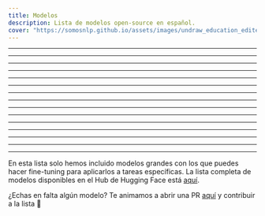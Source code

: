 ```yaml
---
title: Modelos
description: Lista de modelos open-source en español. 
cover: "https://somosnlp.github.io/assets/images/undraw_education_edited.svg" 
---
```


<ResourceItem
    name="BETO"
    :tags="['BERT', 'base (case, uncased)', 'propósito general']"
    description
    website
    github
    paper="https://users.dcc.uchile.cl/~jperez/papers/pml4dc2020.pdf"
    hf_contributor_handle="dccuchile"
    hf_model_name="bert-base-spanish-wwm-uncased" 
/>

---

<ResourceItem
    name="BERTIN"
    :tags="['RoBERTa', 'base', 'propósito general']"
    description
    website="https://huggingface.co/spaces/bertin-project/bertin"
    github
    paper
    hf_contributor_handle="bertin-project"
    hf_model_name="bertin-roberta-base-spanish" 
/>

---

<ResourceItem
    name="RoBERTa BNE"
    :tags="['RoBERTa', 'base, large', 'propósito general']"
    description
    website
    github
    paper
    hf_contributor_handle="PlanTL-GOB-ES"
    hf_model_name="roberta-base-bne" 
/>

---

<ResourceItem
    name="RoBERTa Biomedical Clinical"
    :tags="['RoBERTa', 'base', 'textos bioclínicos']"
    description
    website
    github="https://github.com/PlanTL-GOB-ES/lm-biomedical-clinical-es"
    paper="https://arxiv.org/abs/2109.03570"
    hf_contributor_handle="PlanTL-GOB-ES"
    hf_model_name="roberta-base-biomedical-clinical-es" 
/>

---

<ResourceItem
    name="BioMedtra"
    :tags="['Electra', 'small', 'textos bioclínicos']"
    description
    website
    github
    paper
    hf_contributor_handle="mrm8488"
    hf_model_name="biomedtra-small-es" 
/>

---

<ResourceItem
    name="RoBERTalex"
    :tags="['RoBERTa', 'base', 'legal']"
    description
    website
    github
    paper
    hf_contributor_handle="PlanTL-GOB-ES"
    hf_model_name="RoBERTalex" 
/>

---

<ResourceItem
    name="RoBERTuito"
    :tags="['Roberta', 'cased, uncased, deaccented', 'redes sociales']"
    description
    website
    github="https://github.com/pysentimiento/robertuito"
    paper="https://arxiv.org/abs/2111.09453"
    hf_contributor_handle="pysentimiento"
    hf_model_name="robertuito" 
/>

---

<ResourceItem
    name="GPT-2 BNE"
    :tags="['GPT-2', 'base, large', 'propósito general']"
    description
    website
    github
    paper
    hf_contributor_handle="PlanTL-GOB-ES"
    hf_model_name="gpt2-base-bne" 
/>

---

<ResourceItem
    name="Spanish GPT-2"
    :tags="['GPT-2', 'base', 'propósito general']"
    description
    website
    github
    paper
    hf_contributor_handle="mrm8488"
    hf_model_name="spanish-gpt2" 
/>

---

<ResourceItem
    name="GPT-2 Spanish (BERTIN Team)"
    :tags="['GPT-2', 'base', 'propósito general']"
    description
    website
    github
    paper
    hf_contributor_handle="flax-community"
    hf_model_name="gpt-2-spanish" 
/>

---

<ResourceItem
    name="GPT-2 Spanish (DeepESP)"
    :tags="['GPT-2', 'base', 'propósito general']"
    description
    website
    github
    paper
    hf_contributor_handle="DeepESP"
    hf_model_name="gpt2-spanish" 
/>

---

<ResourceItem
    name="GPT-2 Small Spanish"
    :tags="['GPT-2', 'small', 'propósito general']"
    description
    website
    github
    paper
    hf_contributor_handle="datificate"
    hf_model_name="gpt2-small-spanish" 
/>

---

<ResourceItem
    name="Electricidad"
    :tags="['Electra', 'small, base', 'propósito general']"
    description
    website
    github
    paper
    hf_contributor_handle="mrm8488"
    hf_model_name="electricidad-base-discriminator" 
/>

---

<ResourceItem
    name="Legalectra"
    :tags="['Electra', 'small, base', 'legal']"
    description
    website
    github
    paper
    hf_contributor_handle="mrm8488"
    hf_model_name="legalectra-base" 
/>

---

<ResourceItem
    name="Spanish T5 Small"
    :tags="['T5', 'small', 'propósito general']"
    description
    website
    github
    paper
    hf_contributor_handle="flax-community"
    hf_model_name="spanish-t5-small" 
/>

---

En esta lista solo hemos incluido modelos grandes con los que puedes hacer fine-tuning para aplicarlos a tareas específicas. La lista completa de modelos disponibles en el Hub de Hugging Face está [aquí](https://huggingface.co/models?language=es&sort=downloads).

¿Echas en falta algún modelo? Te animamos a abrir una PR [aquí](https://github.com/somosnlp/somosnlp.org/blob/main/pages/recursos/open-source/modelos.md) y contribuir a la lista 🚀

